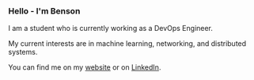 ### Hello - I'm Benson

I am a student who is currently working as a DevOps Engineer.

My current interests are in machine learning, networking, and distributed systems.

You can find me on my [website](https://bensonyang.com) or on [LinkedIn](https://www.linkedin.com/in/bensonyanger/).
